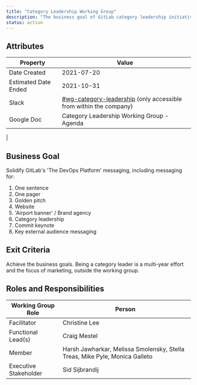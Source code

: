 ```yaml
---
title: "Category Leadership Working Group"
description: "The business goal of GitLab category leadership initiative is to solidify GitLab's 'The DevOps Platform’ messaging"
status: active
---
```


## Attributes

| Property     | Value |
|--------------|-------|
| Date Created | 2021-07-20 |
| Estimated Date Ended   | 2021-10-31 |
| Slack        | [#wg-category-leadership](https://app.slack.com/client/T02592416/C028G84V26S/thread/D012QPR06GP-1615593523.027100) (only accessible from within the company) |
| Google Doc   | Category Leadership Working Group - Agenda
 |

## Business Goal

Solidify GitLab's 'The DevOps Platform’ messaging, including messaging for:

1. One sentence
1. One pager
1. Golden pitch
1. Website
1. 'Airport banner' / Brand agency
1. Category leadership
1. Commit keynote
1. Key external audience messaging

## Exit Criteria

Achieve the business goals. Being a category leader is a multi-year effort and the focus of marketing, outside the working group.

## Roles and Responsibilities

| Working Group Role    | Person                |
|-----------------------|-----------------------|
| Facilitator           | Christine Lee         |
| Functional Lead(s)    | Craig Mestel |
| Member                | Harsh Jawharkar, Melissa Smolensky, Stella Treas, Mike Pyle, Monica Galleto |
| Executive Stakeholder | Sid Sijbrandij |

